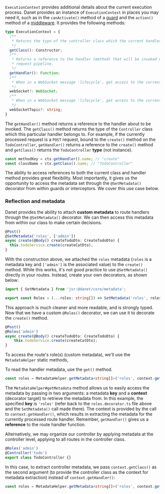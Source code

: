 
`ExecutionContext` provides additional details about the current execution process. Danet provides an instance of `ExecutionContext` in places you may need it, such as in the `canActivate()` method of a [guard](/overview/guards.md) and the `action()` method of a [middleware](/overview/middlewares.md). It provides the following methods:

```ts
type ExecutionContext = {
  /**
   * Returns the type of the controller class which the current handler belongs to.
   */
  getClass(): Constructor;
  /**
   * Returns a reference to the handler (method) that will be invoked next in the
   * request pipeline.
   */
  getHandler(): Function;
  /**
   * When in a WebSocket message 'lifecycle', get access to the current socket
   */
  webSocket?: WebSocket;
  /**
   * When in a WebSocket message 'lifecycle', get access to the current socket
   */
  webSocketTopic?: string;
}
```

The `getHandler()` method returns a reference to the handler about to be invoked. The `getClass()` method returns the type of the `Controller` class which this particular handler belongs to. For example, if the currently processed request is a `POST` request, bound to the `create()` method on the `TodoController`, `getHandler()` returns a reference to the `create()` method and `getClass()` returns the `TodoController` **type** (not instance).

```typescript
const methodKey = ctx.getHandler().name; // "create"
const className = ctx.getClass().name; // "TodoController"
```

The ability to access references to both the current class and handler method provides great flexibility. Most importantly, it gives us the opportunity to access the metadata set through the `@SetMetadata()` decorator from within guards or interceptors. We cover this use case below.

### Reflection and metadata

Danet provides the ability to attach **custom metadata** to route handlers through the `@SetMetadata()` decorator. We can then access this metadata from within our class to make certain decisions.

```ts todo.controller.ts
@Post()
@SetMetadata('roles', ['admin'])
async create(@Body() createTodoDto: CreateTodoDto) {
  this.todoService.create(createCatDto);
}

```

With the construction above, we attached the `roles` metadata (`roles` is a metadata key and `['admin']` is the associated value) to the `create()` method. While this works, it's not good practice to use `@SetMetadata()` directly in your routes. Instead, create your own decorators, as shown below:

```typescript roles.decorators.ts
import { SetMetadata } from 'jsr:@danet/core/metadata';

export const Roles = (...roles: string[]) => SetMetadata('roles', roles);
```

This approach is much cleaner and more readable, and is strongly typed. Now that we have a custom `@Roles()` decorator, we can use it to decorate the `create()` method.

```typescript todo.controller.ts
@Post()
@Roles('admin')
async create(@Body() createTodoDto: CreateTodoDto) {
    this.todoService.create(createCatDto);
}
```

To access the route's role(s) (custom metadata), we'll use the `MetadataHelper` static methods, 

To read the handler metadata, use the `get()` method.

```typescript
const roles = MetadataHelper.getMetadata<string[]>('roles', context.getHandler());
```

The `MetadataHelper#getMetadata` method allows us to easily access the metadata by passing in two arguments: a metadata **key** and a **context** (decorator target) to retrieve the metadata from. In this example, the specified **key** is `'roles'` (refer back to the `roles.decorator.ts` file above and the `SetMetadata()` call made there). The context is provided by the call to `context.getHandler()`, which results in extracting the metadata for the currently processed route handler. Remember, `getHandler()` gives us a **reference** to the route handler function.

Alternatively, we may organize our controller by applying metadata at the controller level, applying to all routes in the controller class.

```typescript todo.controller.ts
@Roles('admin')
@Controller('todo')
export class TodoController {}
```

In this case, to extract controller metadata, we pass `context.getClass()` as the second argument (to provide the controller class as the context for metadata extraction) instead of `context.getHandler()`:

```typescript roles.guard.ts
const roles = MetadataHelper.getMetadata<string[]>('roles', context.getClass());
```
